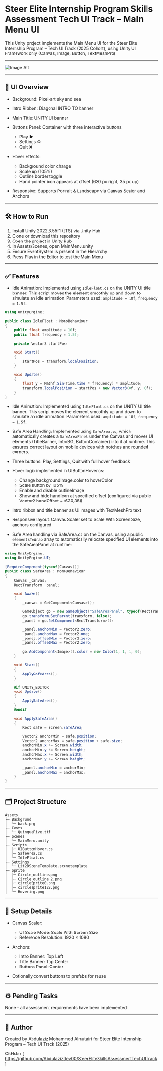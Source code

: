 # Steer Elite Internship Program Skills Assessment Tech UI Track – Main Menu UI

This Unity project implements the Main Menu UI for the Steer Elite Internship Program – Tech UI Track (2025 Cohort), using Unity UI Framework only (Canvas, Image, Button, TextMeshPro)

---
 ![Image Alt](https://github.com/AbdulazizDev00/SteerEliteSkillsAssessmentTechUITrack/blob/60c4bee8782961e76ea7dd57bc6cebea6a6c515b/Menu.png)




---

## 🎨 UI Overview

* Background: Pixel-art sky and sea
* Intro Ribbon: Diagonal INTRO TO banner
* Main Title: UNITY UI banner
* Buttons Panel: Container with three interactive buttons

  * Play ▶️
  * Settings ⚙️
  * Quit ❌
* Hover Effects:

  * Background color change
  * Scale up (105%)
  * Outline border toggle
  * Hand pointer icon appears at offset (630 px right, 35 px up)
* Responsive: Supports Portrait & Landscape via Canvas Scaler and Anchors

---

## 🛠 How to Run

1. Install Unity 2022.3.55f1 (LTS) via Unity Hub
2. Clone or download this repository
3. Open the project in Unity Hub
4. In Assets/Scenes, open MainMenu.unity
5. Ensure EventSystem is present in the Hierarchy
6. Press Play in the Editor to test the Main Menu

---

## ✅ Features

* Idle Animation: Implemented using `IdleFloat.cs` on the UNITY UI title banner. This script moves the element smoothly up and down to simulate an idle animation. Parameters used: `amplitude = 10f`, `frequency = 1.5f`.

```csharp
using UnityEngine;

public class IdleFloat : MonoBehaviour
{
    public float amplitude = 10f;
    public float frequency = 1.5f;

    private Vector3 startPos;

    void Start()
    {
        startPos = transform.localPosition;
    }

    void Update()
    {
        float y = Mathf.Sin(Time.time * frequency) * amplitude;
        transform.localPosition = startPos + new Vector3(0f, y, 0f);
    }
}
```

* Idle Animation: Implemented using `IdleFloat.cs` on the UNITY UI title banner. This script moves the element smoothly up and down to simulate an idle animation. Parameters used: `amplitude = 10f`, `frequency = 1.5f`.

- Safe Area Handling: Implemented using `SafeArea.cs`, which automatically creates a `SafeAreaPanel` under the Canvas and moves UI elements (TitleBanner, IntroBG, ButtonContainer) into it at runtime. This ensures correct layout on mobile devices with notches and rounded corners.

- Three buttons: Play, Settings, Quit with full hover feedback

- Hover logic implemented in UIButtonHover.cs:

  * Change backgroundImage.color to hoverColor
  * Scale button by 105%
  * Enable and disable outlineImage
  * Show and hide handIcon at specified offset (configured via public Vector2 handOffset = (630,35))

- Intro ribbon and title banner as UI Images with TextMeshPro text

- Responsive layout: Canvas Scaler set to Scale With Screen Size, anchors configured

- Safe Area handling via SafeArea.cs on the Canvas, using a public `elementsToWrap` array to automatically relocate specified UI elements into the SafeAreaPanel at runtime:

```csharp
using UnityEngine;
using UnityEngine.UI;

[RequireComponent(typeof(Canvas))]
public class SafeArea : MonoBehaviour
{
    Canvas _canvas;
    RectTransform _panel;

    void Awake()
    {
        _canvas = GetComponent<Canvas>();

        GameObject go = new GameObject("SafeAreaPanel", typeof(RectTransform));
        go.transform.SetParent(transform, false);
        _panel = go.GetComponent<RectTransform>();

        _panel.anchorMin = Vector2.zero;
        _panel.anchorMax = Vector2.one;
        _panel.offsetMin = Vector2.zero;
        _panel.offsetMax = Vector2.zero;

        go.AddComponent<Image>().color = new Color(1, 1, 1, 0);
    }

    void Start()
    {
        ApplySafeArea();
    }

    #if UNITY_EDITOR
    void Update()
    {
        ApplySafeArea();
    }
    #endif

    void ApplySafeArea()
    {
        Rect safe = Screen.safeArea;

        Vector2 anchorMin = safe.position;
        Vector2 anchorMax = safe.position + safe.size;
        anchorMin.x /= Screen.width;
        anchorMin.y /= Screen.height;
        anchorMax.x /= Screen.width;
        anchorMax.y /= Screen.height;

        _panel.anchorMin = anchorMin;
        _panel.anchorMax = anchorMax;
    }
}
```

---

## 🗂 Project Structure

```
Assets
├─ Backgrund
│  └─ back.png
├─ Fonts
│  └─ QuinqueFive.ttf
├─ Scenes
│  └─ MainMenu.unity
├─ Scripts
│  ├─ UIButtonHover.cs
│  ├─ SafeArea.cs
│  └─ IdleFloat.cs
├─ Settings
│  └─ Lit2DSceneTemplate.scenetemplate
├─ Sprite
│  ├─ Circle_outline.png
│  ├─ Circle_outline_2.png
│  ├─ circleSprite0.png
│  ├─ circlesprite128.png
│  └─ Hovering.png
```

---

## 🔧 Setup Details

* Canvas Scaler:

  * UI Scale Mode: Scale With Screen Size
  * Reference Resolution: 1920 × 1080
* Anchors:

  * Intro Banner: Top Left
  * Title Banner: Top Center
  * Buttons Panel: Center
* Optionally convert buttons to prefabs for reuse

---

## ⚙️ Pending Tasks

None – all assessment requirements have been implemented

---

## 👤 Author

Created by Abdulaziz Mohammed Almutairi for Steer Elite Internship Program – Tech UI Track (2025)

GitHub : [ https://github.com/AbdulazizDev00/SteerEliteSkillsAssessmentTechUITrack  ]
